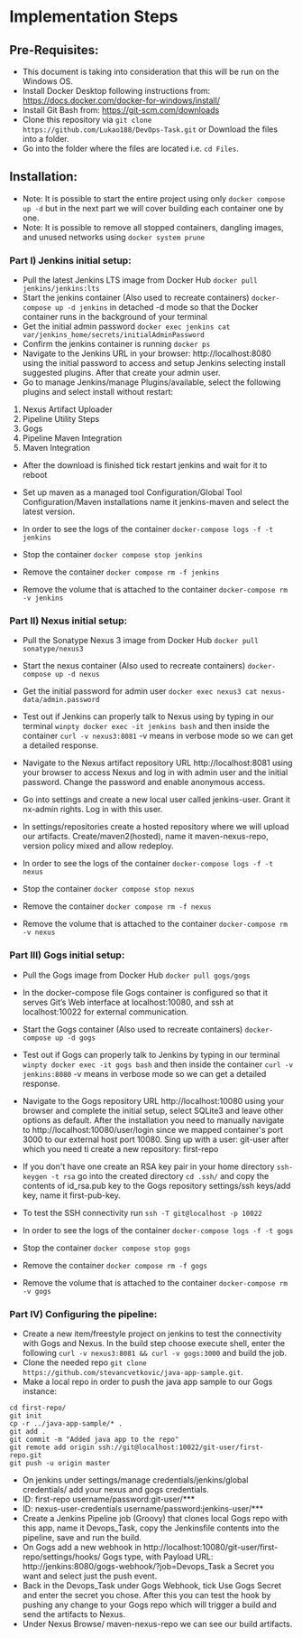 # Implementation Steps

## Pre-Requisites:
- This document is taking into consideration that this will be run on the Windows OS.
- Install Docker Desktop following instructions from: https://docs.docker.com/docker-for-windows/install/
- Install Git Bash from: https://git-scm.com/downloads
- Clone this repository via `git clone https://github.com/Lukao188/DevOps-Task.git` or Download the files into a folder.
- Go into the folder where the files are located i.e. `cd Files`.

## Installation:
- Note: It is possible to start the entire project using only `docker compose up -d` but in the next part we will cover building each container one by one.
- Note: It is possible to remove all stopped containers, dangling images, and unused networks using `docker system prune`
### Part I) Jenkins initial setup:
- Pull the latest Jenkins LTS image from Docker Hub `docker pull jenkins/jenkins:lts`
- Start the jenkins container (Also used to recreate containers) `docker-compose up -d jenkins` 
  in detached -d mode so that the Docker container runs in the background of your terminal 
- Get the initial admin password `docker exec jenkins cat var/jenkins_home/secrets/initialAdminPassword`
- Confirm the jenkins container is running `docker ps`
- Navigate to the Jenkins URL in your browser: http://localhost:8080 using the initial password to access and setup Jenkins selecting install suggested plugins. After that create your admin user. 
- Go to manage Jenkins/manage Plugins/available, select the following plugins and select install without restart:
1. Nexus Artifact Uploader
2. Pipeline Utility Steps
3. Gogs
4. Pipeline Maven Integration
5. Maven Integration
- After the download is finished tick restart jenkins and wait for it to reboot
- Set up maven as a managed tool Configuration/Global Tool Configuration/Maven installations name it jenkins-maven and select the latest version.

- In order to see the logs of the container `docker-compose logs -f -t jenkins`
- Stop the container `docker compose stop jenkins`
- Remove the container `docker compose rm -f jenkins`
- Remove the volume that is attached to the container `docker-compose rm -v jenkins`

### Part II) Nexus initial setup:
- Pull the Sonatype Nexus 3 image from Docker Hub `docker pull sonatype/nexus3`
- Start the nexus container (Also used to recreate containers) `docker-compose up -d nexus`
- Get the initial password for admin user `docker exec nexus3 cat nexus-data/admin.password`
- Test out if Jenkins can properly talk to Nexus using by typing in our terminal `winpty docker exec -it jenkins bash` and then inside the container `curl -v nexus3:8081` -v means in verbose mode so we can get a detailed response.
- Navigate to the Nexus artifact repository URL http://localhost:8081 using your browser to access Nexus and log in with admin user and the initial password. Change the password and enable anonymous access.
- Go into settings and create a new local user called jenkins-user. Grant it nx-admin rights. Log in with this user.
- In settings/repositories create a hosted repository where we will upload our artifacts. Create/maven2(hosted), name it maven-nexus-repo, version policy mixed and allow redeploy.

- In order to see the logs of the container `docker-compose logs -f -t nexus`
- Stop the container `docker compose stop nexus`
- Remove the container `docker compose rm -f nexus`
- Remove the volume that is attached to the container `docker-compose rm -v nexus`

### Part III) Gogs initial setup:
- Pull the Gogs image from Docker Hub `docker pull gogs/gogs`
- In the docker-compose file Gogs container is configured so that it serves Git’s Web interface at localhost:10080, and ssh at localhost:10022 for external communication.
- Start the Gogs container (Also used to recreate containers) `docker-compose up -d gogs`
- Test out if Gogs can properly talk to Jenkins by typing in our terminal `winpty docker exec -it gogs bash` and then inside the container `curl -v jenkins:8080` -v means in verbose mode so we can get a detailed response.
- Navigate to the Gogs repository URL http://localhost:10080 using your browser and complete the initial setup, select SQLite3 and leave other options as default. After the installation you need to manually navigate to http://localhost:10080/user/login since we mapped container's port 3000 to our external host port 10080. Sing up with a user: git-user after which you need ti create a new repository: first-repo
- If you don't have one create an RSA key pair in your home directory `ssh-keygen -t rsa` go into the created directory `cd .ssh/` and copy the contents of id_rsa.pub key to the Gogs repository settings/ssh keys/add key, name it first-pub-key.
- To test the SSH connectivity run `ssh -T git@localhost -p 10022`

- In order to see the logs of the container `docker-compose logs -f -t gogs`
- Stop the container `docker compose stop gogs`
- Remove the container `docker compose rm -f gogs`
- Remove the volume that is attached to the container `docker-compose rm -v gogs`

### Part IV) Configuring the pipeline:
- Create a new item/freestyle project on jenkins to test the connectivity with Gogs and Nexus. In the build step choose execute shell, enter the following
`curl -v nexus3:8081 && curl -v gogs:3000` and build the job.
- Clone the needed repo `git clone https://github.com/stevancvetkovic/java-app-sample.git`.
- Make a local repo in order to push the java app sample to our Gogs instance:
```mkdir first-repo 
cd first-repo/ 
git init
cp -r ../java-app-sample/* .
git add .
git commit -m "Added java app to the repo"
git remote add origin ssh://git@localhost:10022/git-user/first-repo.git
git push -u origin master
```
- On jenkins under settings/manage credentials/jenkins/global credentials/ add your nexus and gogs credentials.
- ID: first-repo username/password:git-user/***
- ID: nexus-user-credentials username/password:jenkins-user/***
- Create a Jenkins Pipeline job (Groovy) that clones local Gogs repo with this app, name it Devops_Task, copy the Jenkinsfile contents into the pipeline, save and run the build.
- On Gogs add a new webhook in http://localhost:10080/git-user/first-repo/settings/hooks/ Gogs type, with Payload URL: http://jenkins:8080/gogs-webhook/?job=Devops_Task a Secret you want and select just the push event.
- Back in the Devops_Task under Gogs Webhook, tick Use Gogs Secret and enter the secret you chose. After this you can test the hook by pushing any change to your Gogs repo which will trigger a build and send the artifacts to Nexus.
- Under Nexus Browse/ maven-nexus-repo we can see our build artifacts.
